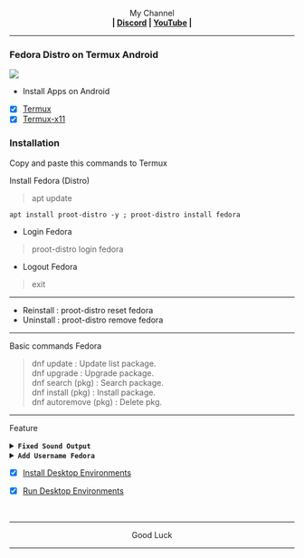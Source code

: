 <p align="center">My Channel</br><b>
| <a href="https://discord.gg/GCehyym">Discord</a> | <a href="https://youtube.com/@layargeser">YouTube</a> |</b></p>

---
### Fedora Distro on Termux Android
<img src="https://raw.githubusercontent.com/wahasa/Fedora/refs/heads/main/Patch/Fedora.jpg">

* Install Apps on Android
- [x] [Termux](https://play.google.com/store/apps/details?id=com.termux)
- [x] [Termux-x11](https://github.com/termux/termux-x11/releases)

### Installation
Copy and paste this commands to Termux

Install Fedora (Distro)
> apt update

```
apt install proot-distro -y ; proot-distro install fedora
```

* Login Fedora
> proot-distro login fedora
* Logout Fedora
> exit

---
- Reinstall : proot-distro reset fedora
- Uninstall : proot-distro remove fedora

---
Basic commands Fedora
> dnf update : Update list package.</br>
> dnf upgrade : Upgrade package.</br>
> dnf search (pkg) : Search package.</br>
> dnf install (pkg) : Install package.</br>
> dnf autoremove (pkg) : Delete pkg.</br>

---
Feature

<details><summary><b><code>Fixed Sound Output</code></b></summary></br>

In Termux, run this commands
> apt update

```
apt install pulseaudio nano -y
```
```
nano $PREFIX/bin/fedora
```

- Copy Script
```
#!/bin/bash
pulseaudio --start \
    --load="module-native-protocol-tcp auth-ip-acl=127.0.0.1 auth-anonymous=1" \
    --exit-idle-time=-1
proot-distro login fedora --shared-tmp
```
Save : ctrl + x, click y enter.

- Activate script
```
chmod +x $PREFIX/bin/fedora
```

---
- Login Fedora
> fedora

- Logout Fedora
> exit

- Remove Fedora
> rm $PREFIX/bin/fedora

---
In Fedora, run this command
```
echo "export PULSE_SERVER=127.0.0.1" >> ~/.bashrc
```

---
</details>

<details><summary><b><code>Add Username Fedora</code></b></summary></br>

In Linux, run this commands
> dnf install sudo

- Add Username
```
adduser <username>
```
```
passwd <username>
```
```
echo "<username>    ALL=(ALL)       ALL" >> /etc/sudoers
```

</br>
Note :</br>
(username) : Replace with your username.

In Termux, run this commands
> apt install nano

```
nano $PREFIX/bin/fedora
```

- Edit Script

> proot-distro login --user <username> fedora --shared-tmp

Save : ctrl + x, click y enter.

---
- Login Fedora
> fedora

- Logout Fedora
> exit

- Remove Fedora
> rm $PREFIX/bin/fedora

---
</details>

- [x] [Install Desktop Environments](https://github.com/wahasa/Fedora/tree/main#install-desktop-environments)

- [x] [Run Desktop Environments](https://github.com/wahasa/Fedora/tree/main#run-desktop-environments)
</br>

---
<p align="center">Good Luck</p>

---
